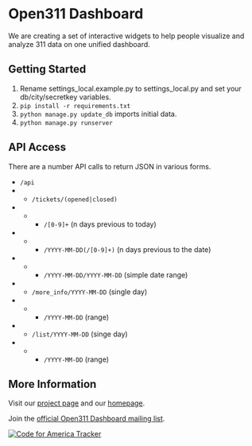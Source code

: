 Open311 Dashboard
=================
We are creating a set of interactive widgets to help people visualize and analyze 311 data on one unified dashboard.

Getting Started
---------------
1. Rename settings_local.example.py to settings_local.py and set your db/city/secretkey variables.
2. `pip install -r requirements.txt`
3. `python manage.py update_db` imports initial data.
4. `python manage.py runserver`

API Access
----------
There are a number API calls to return JSON in various forms.
* `/api`
* * `/tickets/(opened|closed)`
* * * `/[0-9]+` (n days previous to today)
* * * `/YYYY-MM-DD(/[0-9]+)` (n days previous to the date)
* * * `/YYYY-MM-DD/YYYY-MM-DD` (simple date range)
* * `/more_info/YYYY-MM-DD` (single day)
* * * `/YYYY-MM-DD` (range)
* * `/list/YYYY-MM-DD` (singe day)
* * * `/YYYY-MM-DD` (range)

More Information
----------------
Visit our [project page](http://codeforamerica.org/?cfa_project=open311-dashboard) and our [homepage](http://www.311dashboard.com).

Join the [official Open311 Dashboard mailing list](http://groups.google.com/group/open311-dashboard).

[![Code for America Tracker](http://stats.codeforamerica.org/codeforamerica/open311dashboard.png)](http://stats.codeforamerica.org/projects/open311dashboard)
